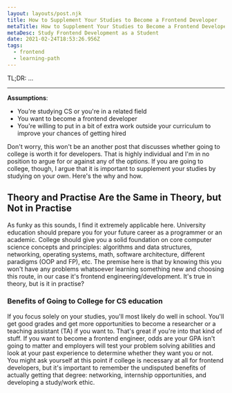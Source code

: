 ```yaml
---
layout: layouts/post.njk
title: How to Supplement Your Studies to Become a Frontend Developer
metaTitle: How to Supplement Your Studies to Become a Frontend Developer
metaDesc: Study Frontend Development as a Student
date: 2021-02-24T18:53:26.956Z
tags:
  - frontend
  - learning-path
---
```

TL;DR: ...

- - -

**Assumptions**:

* You're studying CS or you're in a related field
* You want to become a frontend developer
* You're willing to put in a bit of extra work outside your curriculum to improve your chances of getting hired

Don't worry, this won't be an another post that discusses whether going to college is worth it for developers. That is highly individual and I'm in no position to argue for or against any of the options. If you are going to college, though, I argue that it is important to supplement your studies by studying on your own. Here's the why and how.

## Theory and Practise Are the Same in Theory, but Not in Practise

As funky as this sounds, I find it extremely applicable here. University education should prepare you for your future career as a programmer or an academic. College should give you a solid foundation on core computer science concepts and principles: algorithms and data structures, networking, operating systems, math, software architecture, different paradigms (OOP and FP), etc. The premise here is that by knowing this you won't have any problems whatsoever learning something new and choosing this route, in our case it's frontend engineering/development. It's true in theory, but is it in practise?

### Benefits of Going to College for CS education

If you focus solely on your studies, you'll most likely do well in school. You'll get good grades and get more opportunities to become a researcher or a teaching assistant (TA) if you want to. That's great if you're into that kind of stuff. If you want to become a frontend engineer, odds are your GPA isn't going to matter and employers will test your problem solving abilities and look at your past experience to determine whether they want you or not. You might ask yourself at this point if college is necessary at all for frontend developers, but it's important to remember the undisputed benefits of actually getting that degree: networking, internship opportunities, and developing a study/work ethic.